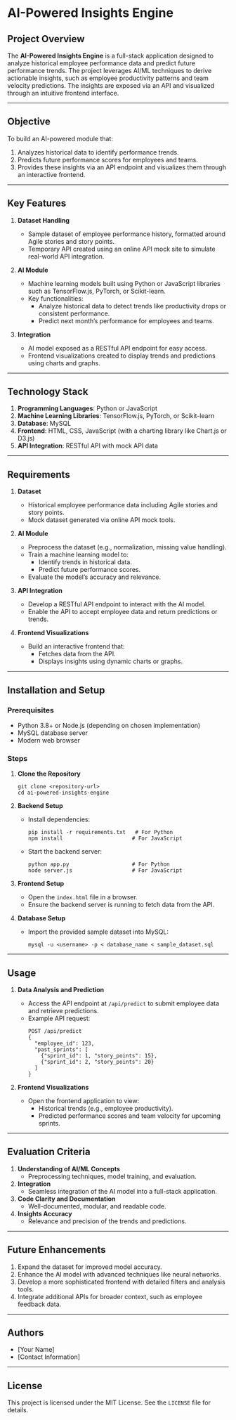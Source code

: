 # AI-Powered Insights Engine

## Project Overview

The **AI-Powered Insights Engine** is a full-stack application designed to analyze historical employee performance data and predict future performance trends. The project leverages AI/ML techniques to derive actionable insights, such as employee productivity patterns and team velocity predictions. The insights are exposed via an API and visualized through an intuitive frontend interface.

---

## Objective

To build an AI-powered module that:

1. Analyzes historical data to identify performance trends.
2. Predicts future performance scores for employees and teams.
3. Provides these insights via an API endpoint and visualizes them through an interactive frontend.

---

## Key Features

1. **Dataset Handling**

   - Sample dataset of employee performance history, formatted around Agile stories and story points.
   - Temporary API created using an online API mock site to simulate real-world API integration.

2. **AI Module**

   - Machine learning models built using Python or JavaScript libraries such as TensorFlow\.js, PyTorch, or Scikit-learn.
   - Key functionalities:
     - Analyze historical data to detect trends like productivity drops or consistent performance.
     - Predict next month’s performance for employees and teams.

3. **Integration**

   - AI model exposed as a RESTful API endpoint for easy access.
   - Frontend visualizations created to display trends and predictions using charts and graphs.

---

## Technology Stack

1. **Programming Languages**: Python or JavaScript
2. **Machine Learning Libraries**: TensorFlow\.js, PyTorch, or Scikit-learn
3. **Database**: MySQL
4. **Frontend**: HTML, CSS, JavaScript (with a charting library like Chart.js or D3.js)
5. **API Integration**: RESTful API with mock API data

---

## Requirements

1. **Dataset**

   - Historical employee performance data including Agile stories and story points.
   - Mock dataset generated via online API mock tools.

2. **AI Module**

   - Preprocess the dataset (e.g., normalization, missing value handling).
   - Train a machine learning model to:
     - Identify trends in historical data.
     - Predict future performance scores.
   - Evaluate the model’s accuracy and relevance.

3. **API Integration**

   - Develop a RESTful API endpoint to interact with the AI model.
   - Enable the API to accept employee data and return predictions or trends.

4. **Frontend Visualizations**

   - Build an interactive frontend that:
     - Fetches data from the API.
     - Displays insights using dynamic charts or graphs.

---

## Installation and Setup

### Prerequisites

- Python 3.8+ or Node.js (depending on chosen implementation)
- MySQL database server
- Modern web browser

### Steps

1. **Clone the Repository**

   ```
   git clone <repository-url>
   cd ai-powered-insights-engine
   ```

2. **Backend Setup**

   - Install dependencies:
     ```
     pip install -r requirements.txt   # For Python
     npm install                      # For JavaScript
     ```
   - Start the backend server:
     ```
     python app.py                    # For Python
     node server.js                   # For JavaScript
     ```

3. **Frontend Setup**

   - Open the `index.html` file in a browser.
   - Ensure the backend server is running to fetch data from the API.

4. **Database Setup**

   - Import the provided sample dataset into MySQL:
     ```
     mysql -u <username> -p < database_name < sample_dataset.sql
     ```

---

## Usage

1. **Data Analysis and Prediction**

   - Access the API endpoint at `/api/predict` to submit employee data and retrieve predictions.
   - Example API request:
     ```
     POST /api/predict
     {
       "employee_id": 123,
       "past_sprints": [
         {"sprint_id": 1, "story_points": 15},
         {"sprint_id": 2, "story_points": 20}
       ]
     }
     ```

2. **Frontend Visualizations**

   - Open the frontend application to view:
     - Historical trends (e.g., employee productivity).
     - Predicted performance scores and team velocity for upcoming sprints.

---

## Evaluation Criteria

1. **Understanding of AI/ML Concepts**
   - Preprocessing techniques, model training, and evaluation.
2. **Integration**
   - Seamless integration of the AI model into a full-stack application.
3. **Code Clarity and Documentation**
   - Well-documented, modular, and readable code.
4. **Insights Accuracy**
   - Relevance and precision of the trends and predictions.

---

## Future Enhancements

1. Expand the dataset for improved model accuracy.
2. Enhance the AI model with advanced techniques like neural networks.
3. Develop a more sophisticated frontend with detailed filters and analysis tools.
4. Integrate additional APIs for broader context, such as employee feedback data.

---

## Authors

- [Your Name]
- [Contact Information]

---

## License

This project is licensed under the MIT License. See the `LICENSE` file for details.

